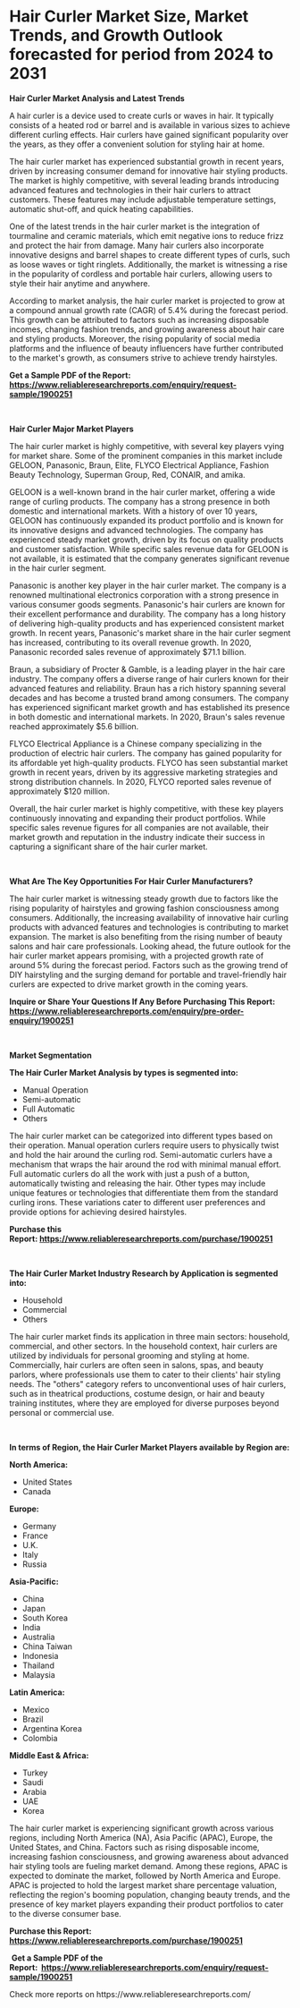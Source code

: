 <p><h1>Hair Curler Market Size, Market Trends, and Growth Outlook forecasted for period from 2024 to 2031</h1></p><p><strong>Hair Curler Market Analysis and Latest Trends</strong></p>
<p><p>A hair curler is a device used to create curls or waves in hair. It typically consists of a heated rod or barrel and is available in various sizes to achieve different curling effects. Hair curlers have gained significant popularity over the years, as they offer a convenient solution for styling hair at home.</p><p>The hair curler market has experienced substantial growth in recent years, driven by increasing consumer demand for innovative hair styling products. The market is highly competitive, with several leading brands introducing advanced features and technologies in their hair curlers to attract customers. These features may include adjustable temperature settings, automatic shut-off, and quick heating capabilities.</p><p>One of the latest trends in the hair curler market is the integration of tourmaline and ceramic materials, which emit negative ions to reduce frizz and protect the hair from damage. Many hair curlers also incorporate innovative designs and barrel shapes to create different types of curls, such as loose waves or tight ringlets. Additionally, the market is witnessing a rise in the popularity of cordless and portable hair curlers, allowing users to style their hair anytime and anywhere.</p><p>According to market analysis, the hair curler market is projected to grow at a compound annual growth rate (CAGR) of 5.4% during the forecast period. This growth can be attributed to factors such as increasing disposable incomes, changing fashion trends, and growing awareness about hair care and styling products. Moreover, the rising popularity of social media platforms and the influence of beauty influencers have further contributed to the market's growth, as consumers strive to achieve trendy hairstyles.</p></p>
<p><strong>Get a Sample PDF of the Report:&nbsp; <a href="https://www.reliableresearchreports.com/enquiry/request-sample/1900251">https://www.reliableresearchreports.com/enquiry/request-sample/1900251</a></strong></p>
<p>&nbsp;</p>
<p><strong>Hair Curler Major Market Players</strong></p>
<p><p>The hair curler market is highly competitive, with several key players vying for market share. Some of the prominent companies in this market include GELOON, Panasonic, Braun, Elite, FLYCO Electrical Appliance, Fashion Beauty Technology, Superman Group, Red, CONAIR, and amika. </p><p>GELOON is a well-known brand in the hair curler market, offering a wide range of curling products. The company has a strong presence in both domestic and international markets. With a history of over 10 years, GELOON has continuously expanded its product portfolio and is known for its innovative designs and advanced technologies. The company has experienced steady market growth, driven by its focus on quality products and customer satisfaction. While specific sales revenue data for GELOON is not available, it is estimated that the company generates significant revenue in the hair curler segment.</p><p>Panasonic is another key player in the hair curler market. The company is a renowned multinational electronics corporation with a strong presence in various consumer goods segments. Panasonic's hair curlers are known for their excellent performance and durability. The company has a long history of delivering high-quality products and has experienced consistent market growth. In recent years, Panasonic's market share in the hair curler segment has increased, contributing to its overall revenue growth. In 2020, Panasonic recorded sales revenue of approximately $71.1 billion.</p><p>Braun, a subsidiary of Procter & Gamble, is a leading player in the hair care industry. The company offers a diverse range of hair curlers known for their advanced features and reliability. Braun has a rich history spanning several decades and has become a trusted brand among consumers. The company has experienced significant market growth and has established its presence in both domestic and international markets. In 2020, Braun's sales revenue reached approximately $5.6 billion.</p><p>FLYCO Electrical Appliance is a Chinese company specializing in the production of electric hair curlers. The company has gained popularity for its affordable yet high-quality products. FLYCO has seen substantial market growth in recent years, driven by its aggressive marketing strategies and strong distribution channels. In 2020, FLYCO reported sales revenue of approximately $120 million.</p><p>Overall, the hair curler market is highly competitive, with these key players continuously innovating and expanding their product portfolios. While specific sales revenue figures for all companies are not available, their market growth and reputation in the industry indicate their success in capturing a significant share of the hair curler market.</p></p>
<p>&nbsp;</p>
<p><strong>What Are The Key Opportunities For Hair Curler Manufacturers?</strong></p>
<p><p>The hair curler market is witnessing steady growth due to factors like the rising popularity of hairstyles and growing fashion consciousness among consumers. Additionally, the increasing availability of innovative hair curling products with advanced features and technologies is contributing to market expansion. The market is also benefiting from the rising number of beauty salons and hair care professionals. Looking ahead, the future outlook for the hair curler market appears promising, with a projected growth rate of around 5% during the forecast period. Factors such as the growing trend of DIY hairstyling and the surging demand for portable and travel-friendly hair curlers are expected to drive market growth in the coming years.</p></p>
<p><strong>Inquire or Share Your Questions If Any Before Purchasing This Report: <a href="https://www.reliableresearchreports.com/enquiry/pre-order-enquiry/1900251">https://www.reliableresearchreports.com/enquiry/pre-order-enquiry/1900251</a></strong></p>
<p>&nbsp;</p>
<p><strong>Market Segmentation</strong></p>
<p><strong>The Hair Curler Market Analysis by types is segmented into:</strong></p>
<p><ul><li>Manual Operation</li><li>Semi-automatic</li><li>Full Automatic</li><li>Others</li></ul></p>
<p><p>The hair curler market can be categorized into different types based on their operation. Manual operation curlers require users to physically twist and hold the hair around the curling rod. Semi-automatic curlers have a mechanism that wraps the hair around the rod with minimal manual effort. Full automatic curlers do all the work with just a push of a button, automatically twisting and releasing the hair. Other types may include unique features or technologies that differentiate them from the standard curling irons. These variations cater to different user preferences and provide options for achieving desired hairstyles.</p></p>
<p><strong>Purchase this Report:&nbsp;<a href="https://www.reliableresearchreports.com/purchase/1900251">https://www.reliableresearchreports.com/purchase/1900251</a></strong></p>
<p>&nbsp;</p>
<p><strong>The Hair Curler Market Industry Research by Application is segmented into:</strong></p>
<p><ul><li>Household</li><li>Commercial</li><li>Others</li></ul></p>
<p><p>The hair curler market finds its application in three main sectors: household, commercial, and other sectors. In the household context, hair curlers are utilized by individuals for personal grooming and styling at home. Commercially, hair curlers are often seen in salons, spas, and beauty parlors, where professionals use them to cater to their clients' hair styling needs. The "others" category refers to unconventional uses of hair curlers, such as in theatrical productions, costume design, or hair and beauty training institutes, where they are employed for diverse purposes beyond personal or commercial use.</p></p>
<p>&nbsp;</p>
<p><strong>In terms of Region, the Hair Curler Market Players available by Region are:</strong></p>
<p>
    <p> <strong> North America: </strong>
        <ul>
            <li>United States</li>
            <li>Canada</li>
        </ul>
        </p> 
    <p> <strong> Europe: </strong>
        <ul>
            <li>Germany</li>
            <li>France</li>
            <li>U.K.</li>
            <li>Italy</li>
            <li>Russia</li>
        </ul>
        </p> 
    <p> <strong> Asia-Pacific: </strong>
        <ul>
            <li>China</li>
            <li>Japan</li>
            <li>South Korea</li>
            <li>India</li>
            <li>Australia</li>
            <li>China Taiwan</li>
            <li>Indonesia</li>
            <li>Thailand</li>
            <li>Malaysia</li>
        </ul>
        </p> 
    <p> <strong> Latin America: </strong>
        <ul>
            <li>Mexico</li>
            <li>Brazil</li>
            <li>Argentina Korea</li>
            <li>Colombia</li>
        </ul>
        </p> 
    <p> <strong> Middle East & Africa: </strong>
        <ul>
            <li>Turkey</li>
            <li>Saudi</li>
            <li>Arabia</li>
            <li>UAE</li>
            <li>Korea</li>
        </ul>
    </p>
    </p>
<p><p>The hair curler market is experiencing significant growth across various regions, including North America (NA), Asia Pacific (APAC), Europe, the United States, and China. Factors such as rising disposable income, increasing fashion consciousness, and growing awareness about advanced hair styling tools are fueling market demand. Among these regions, APAC is expected to dominate the market, followed by North America and Europe. APAC is projected to hold the largest market share percentage valuation, reflecting the region's booming population, changing beauty trends, and the presence of key market players expanding their product portfolios to cater to the diverse consumer base.</p></p>
<p><strong>Purchase this Report: <a href="https://www.reliableresearchreports.com/purchase/1900251">https://www.reliableresearchreports.com/purchase/1900251</a></strong></p>
<p>&nbsp;<strong>Get a Sample PDF of the Report:&nbsp;&nbsp;<a href="https://www.reliableresearchreports.com/enquiry/request-sample/1900251">https://www.reliableresearchreports.com/enquiry/request-sample/1900251</a></strong></p>
<p><strong></strong></p>
<p>Check more reports on https://www.reliableresearchreports.com/</p>